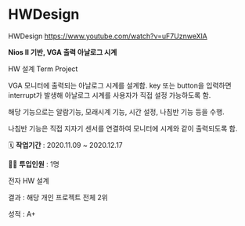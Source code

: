 # HWDesign
HWDesign
https://www.youtube.com/watch?v=uF7UznweXlA

**Nios II 기반, VGA 출력 아날로그 시계**

HW 설계 Term Project

VGA 모니터에 출력되는 아날로그 시계를 설계함. key 또는 button을 입력하면 interrupt가 발생해 아날로그 시계를 사용자가 직접 설정 가능하도록 함.  

해당 기능으로는 알람기능, 모래시계 기능, 시간 설정, 나침반 기능 등을 수행. 

나침반 기능은 직접 지자기 센서를 연결하여 모니터에 시계와 같이 출력되도록 함.

🗓️ **작업기간** : 2020.11.09 ~ 2020.12.17

👨‍💻 **투입인원** : 1명

전자 HW 설계

결과 : 해당 개인 프로젝트 전체 2위

성적 : A+
